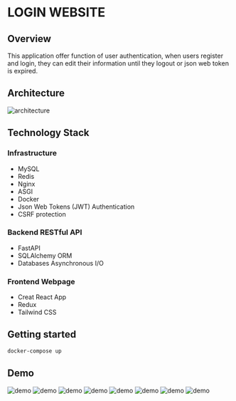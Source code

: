 # LOGIN WEBSITE

## Overview
This application offer function of user authentication, when users register and login, they can edit their information until they logout or json web token is expired.

## Architecture

![architecture](architecture/architecture.png)

## Technology Stack
### Infrastructure
* MySQL
* Redis
* Nginx
* ASGI
* Docker
* Json Web Tokens (JWT) Authentication
* CSRF protection

### Backend RESTful API
* FastAPI
* SQLAlchemy ORM
* Databases Asynchronous I/O

### Frontend Webpage
* Creat React App
* Redux
* Tailwind CSS

## Getting started
```sh
docker-compose up
```

## Demo
![demo](./demo/demo1.png)
![demo](./demo/demo2.png)
![demo](./demo/demo3.png)
![demo](./demo/demo4.png)
![demo](./demo/demo5.png)
![demo](./demo/demo6.png)
![demo](./demo/demo7.png)
![demo](./demo/demo8.png)